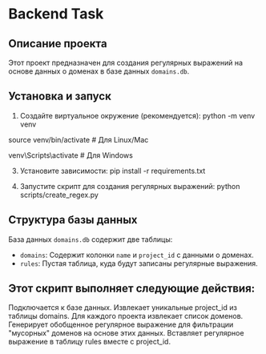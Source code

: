 # Backend Task

## Описание проекта
Этот проект предназначен для создания регулярных выражений на основе данных о доменах в базе данных `domains.db`.

## Установка и запуск
1. Создайте виртуальное окружение (рекомендуется):
python -m venv venv

source venv/bin/activate # Для Linux/Mac

venv\Scripts\activate # Для Windows

3. Установите зависимости:
pip install -r requirements.txt

4. Запустите скрипт для создания регулярных выражений:
python scripts/create_regex.py

## Структура базы данных
База данных `domains.db` содержит две таблицы:
- `domains`: Содержит колонки `name` и `project_id` с данными о доменах.
- `rules`: Пустая таблица, куда будут записаны регулярные выражения.

## Этот скрипт выполняет следующие действия:
Подключается к базе данных.
Извлекает уникальные project_id из таблицы domains.
Для каждого проекта извлекает список доменов.
Генерирует обобщенное регулярное выражение для фильтрации "мусорных" доменов на основе этих данных.
Вставляет регулярное выражение в таблицу rules вместе с project_id.
